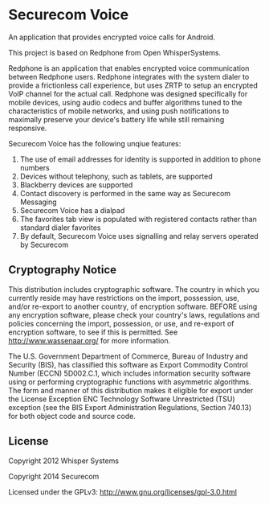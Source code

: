 Securecom Voice
===============

An application that provides encrypted voice calls for Android.

This project is based on Redphone from Open WhisperSystems.

Redphone is an application that enables encrypted voice communication between Redphone users. Redphone integrates with the system dialer to provide a frictionless call experience, but uses ZRTP to setup an encrypted VoIP channel for the actual call.  Redphone was designed specifically for mobile devices, using audio codecs and buffer algorithms tuned to the characteristics of mobile networks, and using push notifications to maximally preserve your device's battery life while still remaining responsive.

Securecom Voice has the following unqiue features:

1. The use of email addresses for identity is supported in addition to phone numbers
2. Devices without telephony, such as tablets, are supported
3. Blackberry devices are supported
4. Contact discovery is performed in the same way as Securecom Messaging
5. Securecom Voice has a dialpad
6. The favorites tab view is populated with registered contacts rather than standard dialer favorites
7. By default, Securecom Voice uses signalling and relay servers operated by Securecom


Cryptography Notice
-------------------

This distribution includes cryptographic software. The country in which you currently reside may have restrictions on the import, possession, use, and/or re-export to another country, of encryption software. 
BEFORE using any encryption software, please check your country's laws, regulations and policies concerning the import, possession, or use, and re-export of encryption software, to see if this is permitted. 
See <http://www.wassenaar.org/> for more information.

The U.S. Government Department of Commerce, Bureau of Industry and Security (BIS), has classified this software as Export Commodity Control Number (ECCN) 5D002.C.1, which includes information security software using or performing cryptographic functions with asymmetric algorithms. 
The form and manner of this distribution makes it eligible for export under the License Exception ENC Technology Software Unrestricted (TSU) exception (see the BIS Export Administration Regulations, Section 740.13) for both object code and source code.

License
-------

Copyright 2012 Whisper Systems

Copyright 2014 Securecom


Licensed under the GPLv3: http://www.gnu.org/licenses/gpl-3.0.html
